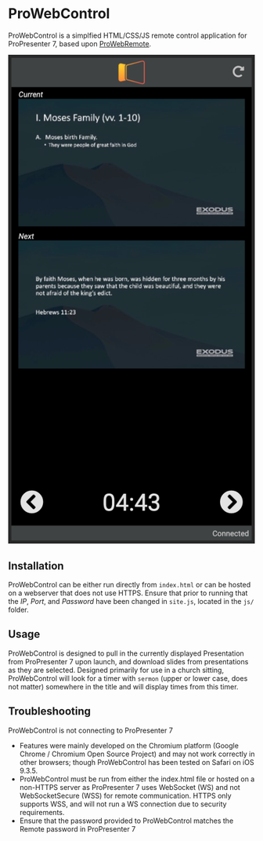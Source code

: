 # ProWebControl
ProWebControl is a simplfied HTML/CSS/JS remote control application for ProPresenter 7, based upon [ProWebRemote](https://github.com/L2N6H5B3/ProWebRemote).

![ProWebRemote](https://raw.githubusercontent.com/L2N6H5B3/ProWebControl/master/Screenshot.png)

## Installation
ProWebControl can be either run directly from `index.html` or can be hosted on a webserver that does not use HTTPS.
Ensure that prior to running that the _IP_, _Port_, and _Password_ have been changed in `site.js`, located in the `js/` folder. 

## Usage
ProWebControl is designed to pull in the currently displayed Presentation from ProPresenter 7 upon launch, and download slides from presentations as they are selected.  Designed primarily for use in a church sitting, ProWebControl will look for a timer with `sermon` (upper or lower case, does not matter) somewhere in the title and will display times from this timer.

## Troubleshooting
ProWebControl is not connecting to ProPresenter 7
* Features were mainly developed on the Chromium platform (Google Chrome / Chromium Open Source Project) and may not work correctly in other browsers; though ProWebControl has been tested on Safari on iOS 9.3.5.
* ProWebControl must be run from either the index.html file or hosted on a non-HTTPS server as ProPresenter 7 uses WebSocket (WS) and not WebSocketSecure (WSS) for remote communication. HTTPS only supports WSS, and will not run a WS connection due to security requirements.
* Ensure that the password provided to ProWebControl matches the Remote password in ProPresenter 7
